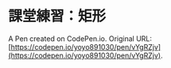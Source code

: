# 課堂練習：矩形

A Pen created on CodePen.io. Original URL: [https://codepen.io/yoyo891030/pen/vYgRZjv](https://codepen.io/yoyo891030/pen/vYgRZjv).


